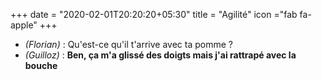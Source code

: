 +++
date = "2020-02-01T20:20:20+05:30"
title = "Agilité"
icon ="fab fa-apple"
+++

* _(Florian)_ : Qu'est-ce qu'il t'arrive avec ta pomme ?
* _(Guilloz)_ : **Ben, ça m'a glissé des doigts mais j'ai rattrapé avec la bouche**
